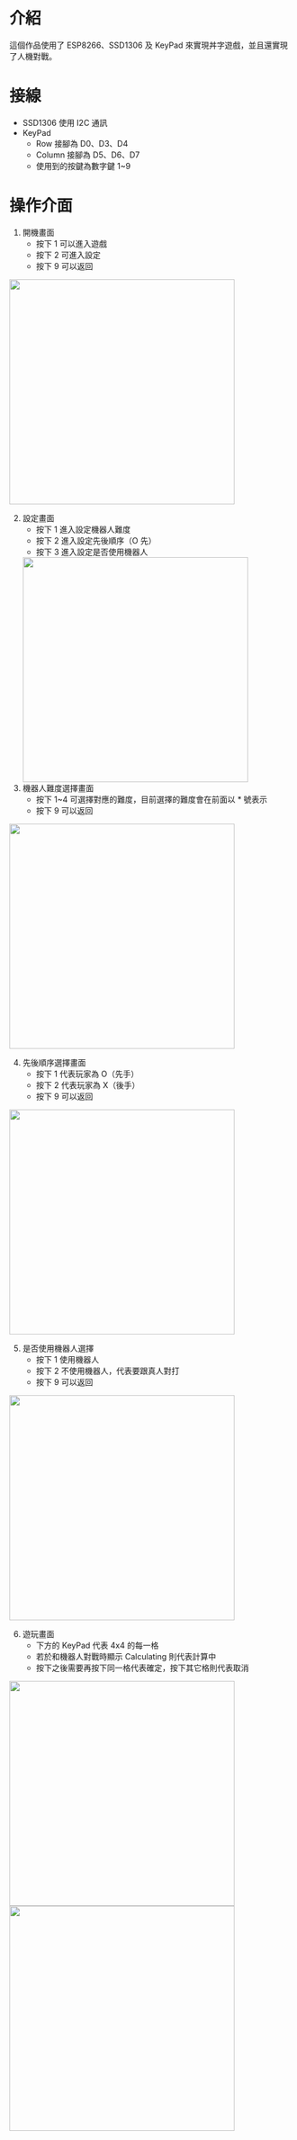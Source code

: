 # 介紹
這個作品使用了 ESP8266、SSD1306 及 KeyPad 來實現丼字遊戲，並且還實現了人機對戰。
# 接線
- SSD1306 使用 I2C 通訊
- KeyPad
	* Row 接腳為 D0、D3、D4
	* Column 接腳為 D5、D6、D7
	* 使用到的按鍵為數字鍵 1~9
# 操作介面
1. 開機畫面
	- 按下 1 可以進入遊戲
	- 按下 2 可進入設定
	- 按下 9 可以返回
<Img src="https://i.imgur.com/c2rwLmJ.jpeg" width="400px" />

2. 設定畫面
	- 按下 1 進入設定機器人難度<br/>
	- 按下 2 進入設定先後順序（O 先）<br/>
	- 按下 3 進入設定是否使用機器人
	<Img src="https://i.imgur.com/IiF4I9B.jpeg" width="400px" />
3. 機器人難度選擇畫面
	- 按下 1~4 可選擇對應的難度，目前選擇的難度會在前面以 * 號表示<br/>
	- 按下 9 可以返回
<Img src="https://i.imgur.com/T3dlT03.jpeg" width="400px" />

4. 先後順序選擇畫面
	- 按下 1 代表玩家為 O（先手）<br/>
	- 按下 2 代表玩家為 X（後手）<br/>
	- 按下 9 可以返回
<Img src="https://i.imgur.com/FK1IsJJ.jpeg" width="400px" />

5. 是否使用機器人選擇
	- 按下 1 使用機器人<br/>
	- 按下 2 不使用機器人，代表要跟真人對打<br/>
	- 按下 9 可以返回
<Img src="https://i.imgur.com/4WFY5uq.jpeg" width="400px" />

6. 遊玩畫面
 	- 下方的 KeyPad 代表 4x4 的每一格<br/>
 	- 若於和機器人對戰時顯示 Calculating 則代表計算中<br/>
	- 按下之後需要再按下同一格代表確定，按下其它格則代表取消
<Img src="https://i.imgur.com/MPhGatk.jpeg" width="400px" />
<Img src="https://i.imgur.com/nf37Qtc.jpeg" width="400px" />
